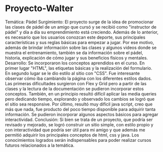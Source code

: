 # Proyecto-Walter
Temática: Pádel
Surgimiento: El proyecto surge de la idea de promocionar las clases de pádel de un amigo que cursó y se recibió como "instructor de pádel" y día a día su emprendimiento está creciendo. 
Además de lo anterior, es necesario que los usuarios conozcan este deporte, sus principales características y sus reglas básicas para empezar a jugar. 
Por ese motivo, además de brindar información sobre las clases y algunos videos donde se muestra el entrenamiento, también se da información sobre el pádel, historia, explicación de cómo jugar y sus beneficios físicos y mentales.
Desarrollo: Se incorporaron los conceptos aprendidos en el curso. 
En primer lugar "HTML", las etiquetas básicas y la realización del formulario.
En segundo lugar se le dio estilo al sitio con "CSS". Fue interesante observar cómo iba cambiando la página con los diferentes estilos dados.
Las primeras dificultades surgieron con Flex y Grid pero a partir de las clases y la lectura de la documentación se pudieron incorporar estos conceptos.
También, en un principio resultó difícil aplicar las media queries pero dedicando tiempo, explorando y observado los cambios se logró que el sitio sea responsive.
Por último, resultó muy difícil java script, creo que más que nada, fue producto del poco tiempo disponible para adquirir tanta información. Se pudieron incorporar algunos aspectos básicos para agregar interactividad.
Conclusión: Si bien se trata de un proyecto, que podría ser revisado y mejorado, se logró construir un sitio simple, con estilo propio y con interactividad que podría ser útil para mi amigo y que además me permitió adquirir los principales conceptos de html, css y java. 
Los conocimientos logrados serán indispensables para poder realizar cursos futuros relacionados a la temática.
